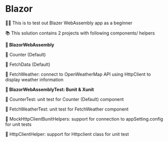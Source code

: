 # Blazor
🔰🧪 This is to test out Blazer WebAssembly app as a beginner

📚 This solution contains 2 projects with following components/ helpers

<b>📘 BlazorWebAssembly</b>

📎 Counter (Default)

📎 FetchData (Default)

📎 FetchWeather: connect to OpenWeatherMap API using HttpClient to display weather information


<b>📗 BlazorWebAssemblyTest: Bunit & Xunit </b>

📎 CounterTest: unit test for Counter (Default) component

📎 FetchWeatherTest: unit test for FetchWeather component

📎 MockHttpClientBunitHelpers: support for connection to appSetting.config for unit tests

📎 HttpClientHelper: support for Httpclient class for unit test
